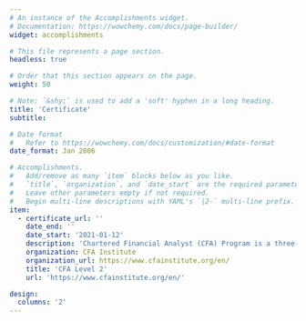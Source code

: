 ```yaml
---
# An instance of the Accomplishments widget.
# Documentation: https://wowchemy.com/docs/page-builder/
widget: accomplishments

# This file represents a page section.
headless: true

# Order that this section appears on the page.
weight: 50

# Note: `&shy;` is used to add a 'soft' hyphen in a long heading.
title: 'Certificate' 
subtitle:

# Date format
#   Refer to https://wowchemy.com/docs/customization/#date-format
date_format: Jan 2006

# Accomplishments.
#   Add/remove as many `item` blocks below as you like.
#   `title`, `organization`, and `date_start` are the required parameters.
#   Leave other parameters empty if not required.
#   Begin multi-line descriptions with YAML's `|2-` multi-line prefix.
item:
  - certificate_url: ''
    date_end: ''
    date_start: '2021-01-12'
    description: 'Chartered Financial Analyst (CFA) Program is a three-part exam that tests the fundamentals of investment tools, valuing assets, portfolio management, and wealth planning.'
    organization: CFA Institute
    organization_url: https://www.cfainstitute.org/en/
    title: 'CFA Level 2'
    url: 'https://www.cfainstitute.org/en/'

design:
  columns: '2'
---
```

